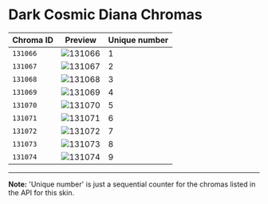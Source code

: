 # Dark Cosmic Diana Chromas

| Chroma ID | Preview | Unique number |
|---|---|---|
| `131066` | ![131066](https://raw.communitydragon.org/latest/plugins/rcp-be-lol-game-data/global/default/v1/champion-chroma-images/131/131066.png) | 1 |
| `131067` | ![131067](https://raw.communitydragon.org/latest/plugins/rcp-be-lol-game-data/global/default/v1/champion-chroma-images/131/131067.png) | 2 |
| `131068` | ![131068](https://raw.communitydragon.org/latest/plugins/rcp-be-lol-game-data/global/default/v1/champion-chroma-images/131/131068.png) | 3 |
| `131069` | ![131069](https://raw.communitydragon.org/latest/plugins/rcp-be-lol-game-data/global/default/v1/champion-chroma-images/131/131069.png) | 4 |
| `131070` | ![131070](https://raw.communitydragon.org/latest/plugins/rcp-be-lol-game-data/global/default/v1/champion-chroma-images/131/131070.png) | 5 |
| `131071` | ![131071](https://raw.communitydragon.org/latest/plugins/rcp-be-lol-game-data/global/default/v1/champion-chroma-images/131/131071.png) | 6 |
| `131072` | ![131072](https://raw.communitydragon.org/latest/plugins/rcp-be-lol-game-data/global/default/v1/champion-chroma-images/131/131072.png) | 7 |
| `131073` | ![131073](https://raw.communitydragon.org/latest/plugins/rcp-be-lol-game-data/global/default/v1/champion-chroma-images/131/131073.png) | 8 |
| `131074` | ![131074](https://raw.communitydragon.org/latest/plugins/rcp-be-lol-game-data/global/default/v1/champion-chroma-images/131/131074.png) | 9 |

---

**Note:** 'Unique number' is just a sequential counter for the chromas listed in the API for this skin.